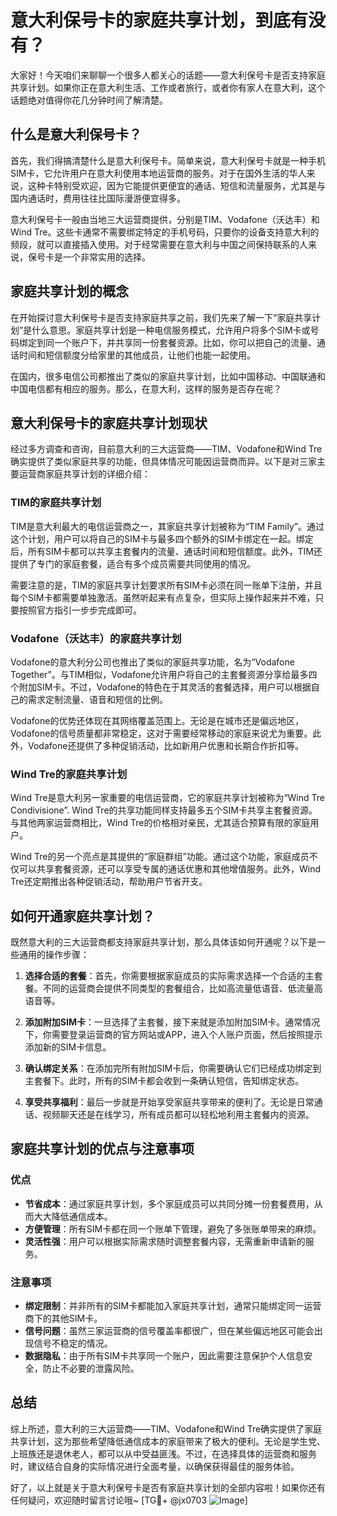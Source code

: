 # 意大利保号卡的家庭共享计划，到底有没有？

大家好！今天咱们来聊聊一个很多人都关心的话题——意大利保号卡是否支持家庭共享计划。如果你正在意大利生活、工作或者旅行，或者你有家人在意大利，这个话题绝对值得你花几分钟时间了解清楚。

## 什么是意大利保号卡？

首先，我们得搞清楚什么是意大利保号卡。简单来说，意大利保号卡就是一种手机SIM卡，它允许用户在意大利使用本地运营商的服务。对于在国外生活的华人来说，这种卡特别受欢迎，因为它能提供更便宜的通话、短信和流量服务，尤其是与国内通话时，费用往往比国际漫游便宜得多。

意大利保号卡一般由当地三大运营商提供，分别是TIM、Vodafone（沃达丰）和Wind Tre。这些卡通常不需要绑定特定的手机号码，只要你的设备支持意大利的频段，就可以直接插入使用。对于经常需要在意大利与中国之间保持联系的人来说，保号卡是一个非常实用的选择。

## 家庭共享计划的概念

在开始探讨意大利保号卡是否支持家庭共享之前，我们先来了解一下“家庭共享计划”是什么意思。家庭共享计划是一种电信服务模式，允许用户将多个SIM卡或号码绑定到同一个账户下，并共享同一份套餐资源。比如，你可以把自己的流量、通话时间和短信额度分给家里的其他成员，让他们也能一起使用。

在国内，很多电信公司都推出了类似的家庭共享计划，比如中国移动、中国联通和中国电信都有相应的服务。那么，在意大利，这样的服务是否存在呢？

## 意大利保号卡的家庭共享计划现状

经过多方调查和咨询，目前意大利的三大运营商——TIM、Vodafone和Wind Tre确实提供了类似家庭共享的功能，但具体情况可能因运营商而异。以下是对三家主要运营商家庭共享计划的详细介绍：

### TIM的家庭共享计划

TIM是意大利最大的电信运营商之一，其家庭共享计划被称为“TIM Family”。通过这个计划，用户可以将自己的SIM卡与最多四个额外的SIM卡绑定在一起。绑定后，所有SIM卡都可以共享主套餐内的流量、通话时间和短信额度。此外，TIM还提供了专门的家庭套餐，适合有多个成员需要共同使用的情况。

需要注意的是，TIM的家庭共享计划要求所有SIM卡必须在同一账单下注册，并且每个SIM卡都需要单独激活。虽然听起来有点复杂，但实际上操作起来并不难，只要按照官方指引一步步完成即可。

### Vodafone（沃达丰）的家庭共享计划

Vodafone的意大利分公司也推出了类似的家庭共享功能，名为“Vodafone Together”。与TIM相似，Vodafone允许用户将自己的主套餐资源分享给最多四个附加SIM卡。不过，Vodafone的特色在于其灵活的套餐选择，用户可以根据自己的需求定制流量、语音和短信的比例。

Vodafone的优势还体现在其网络覆盖范围上。无论是在城市还是偏远地区，Vodafone的信号质量都非常稳定，这对于需要经常移动的家庭来说尤为重要。此外，Vodafone还提供了多种促销活动，比如新用户优惠和长期合作折扣等。

### Wind Tre的家庭共享计划

Wind Tre是意大利另一家重要的电信运营商，它的家庭共享计划被称为“Wind Tre Condivisione”. Wind Tre的共享功能同样支持最多五个SIM卡共享主套餐资源。与其他两家运营商相比，Wind Tre的价格相对亲民，尤其适合预算有限的家庭用户。

Wind Tre的另一个亮点是其提供的“家庭群组”功能。通过这个功能，家庭成员不仅可以共享套餐资源，还可以享受专属的通话优惠和其他增值服务。此外，Wind Tre还定期推出各种促销活动，帮助用户节省开支。

## 如何开通家庭共享计划？

既然意大利的三大运营商都支持家庭共享计划，那么具体该如何开通呢？以下是一些通用的操作步骤：

1. **选择合适的套餐**：首先，你需要根据家庭成员的实际需求选择一个合适的主套餐。不同的运营商会提供不同类型的套餐组合，比如高流量低语音、低流量高语音等。

2. **添加附加SIM卡**：一旦选择了主套餐，接下来就是添加附加SIM卡。通常情况下，你需要登录运营商的官方网站或APP，进入个人账户页面，然后按照提示添加新的SIM卡信息。

3. **确认绑定关系**：在添加完所有附加SIM卡后，你需要确认它们已经成功绑定到主套餐下。此时，所有的SIM卡都会收到一条确认短信，告知绑定状态。

4. **享受共享福利**：最后一步就是开始享受家庭共享带来的便利了。无论是日常通话、视频聊天还是在线学习，所有成员都可以轻松地利用主套餐内的资源。

## 家庭共享计划的优点与注意事项

### 优点

- **节省成本**：通过家庭共享计划，多个家庭成员可以共同分摊一份套餐费用，从而大大降低通信成本。
- **方便管理**：所有SIM卡都在同一个账单下管理，避免了多张账单带来的麻烦。
- **灵活性强**：用户可以根据实际需求随时调整套餐内容，无需重新申请新的服务。

### 注意事项

- **绑定限制**：并非所有的SIM卡都能加入家庭共享计划，通常只能绑定同一运营商下的其他SIM卡。
- **信号问题**：虽然三家运营商的信号覆盖率都很广，但在某些偏远地区可能会出现信号不稳定的情况。
- **数据隐私**：由于所有SIM卡共享同一个账户，因此需要注意保护个人信息安全，防止不必要的泄露风险。

## 总结

综上所述，意大利的三大运营商——TIM、Vodafone和Wind Tre确实提供了家庭共享计划，这为那些希望降低通信成本的家庭带来了极大的便利。无论是学生党、上班族还是退休老人，都可以从中受益匪浅。不过，在选择具体的运营商和服务时，建议结合自身的实际情况进行全面考量，以确保获得最佳的服务体验。

好了，以上就是关于意大利保号卡是否有家庭共享计划的全部内容啦！如果你还有任何疑问，欢迎随时留言讨论哦~ [TG💪+ @jx0703 ![Image](https://github.com/user-attachments/assets/dbca1d08-cadb-493c-b0ec-ad6f7a83f270)]